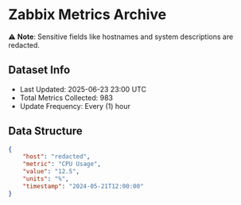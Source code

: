 # Zabbix Metrics Archive

⚠️ **Note**: Sensitive fields like hostnames and system descriptions are redacted.

## Dataset Info
- Last Updated: 2025-06-23 23:00 UTC
- Total Metrics Collected: 983
- Update Frequency: Every (1) hour

## Data Structure
```json
{
    "host": "redacted",
    "metric": "CPU Usage",
    "value": "12.5",
    "units": "%",
    "timestamp": "2024-05-21T12:00:00"
}
```
